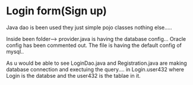 # Login form(Sign up)
Java dao is been used they just simple pojo classes nothing else.....

Inside been folder--> provider.java is having the database config... Oracle config has been commented out. The file is having the default config of mysql..

As u would be able to see LoginDao.java and Registration.java are making database connection and exectuing the query.... in  Login.user432 where Login is the databse and the user432 is the tablae in it.

